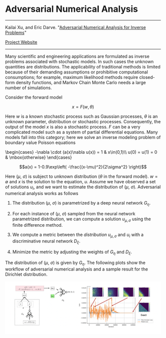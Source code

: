 # Adversarial Numerical Analysis

---

Kailai Xu, and Eric Darve. "[Adversarial Numerical Analysis for Inverse Problems](https://arxiv.org/abs/1910.06936)"

[Project Website](https://github.com/kailaix/GAN)

---

Many scientific and engineering applications are formulated as inverse problems associated with stochastic models. In such cases the unknown quantities are distributions. The applicability of traditional methods is limited because of their demanding assumptions or prohibitive computational consumptions; for example, maximum likelihood methods require closed-form density functions, and Markov Chain Monte Carlo needs a large number of simulations. 

Consider the forward model

```math
x = F(w, \theta)
```

Here $w$ is a known stochastic process such as Gaussian processes, $\theta$ is an unknown parameter, distribution or stochastic processes. Consequently, the output of the model $x$ is also a stochastic process. $F$ can be a very complicated model such as a system of partial differential equations. Many models fall into this category; here  we solve an inverse modeling problem of boundary value Poisson equations

\begin{cases}
    -\nabla \cdot (a(x)\nabla u(x)) = 1 & x\in(0,1)\\\\
    u(0) = u(1) = 0 & \mbox{otherwise}
\end{cases}

```math
a(x) = 1-0.9\exp\left( -\frac{(x-\mu)^2}{2\sigma^2} \right)
```

Here ($\mu$, $\sigma$) is subject to unknown distribution ($\theta$ in the forward model). $w=\emptyset$ and $x$ is the solution to the equation, $u$. Assume we have observed a set of solutions $u_i$, and we want to estimate the distribution of ($\mu$, $\sigma$). Adversarial numerical analysis works as follows

1. The distribution ($\mu$, $\sigma$) is parametrized by a deep neural network $G_{\eta}$.

2. For each instance of ($\mu$, $\sigma$) sampled from the neural network parametrized distribution, we can compute a solution $u_{\mu, \sigma}$ using the finite difference method. 

3. We compute a metric between the *distribution* $u_{\mu, \sigma}$ and $u_i$ with a discriminative neural network $D_{\xi}$.

4. Minimize the metric by adjusting the weights of $G_{\eta}$ and $D_{\xi}$. 

The distribution of ($\mu$, $\sigma$) is given by $G_{\eta}$. The following plots show the workflow of adversarial numerical analysis and a sample result for the Dirichlet distribution. 

![](./asset/ana.png)

